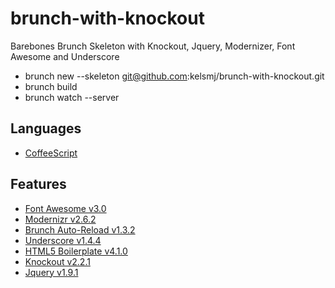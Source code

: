 brunch-with-knockout
====================

Barebones Brunch Skeleton with Knockout, Jquery, Modernizer, Font Awesome and Underscore

* brunch new <projectname> --skeleton git@github.com:kelsmj/brunch-with-knockout.git
* brunch build
* brunch watch --server


## Languages

- [CoffeeScript](http://coffeescript.org/)

## Features

- [Font Awesome v3.0](https://github.com/FortAwesome/Font-Awesome)
- [Modernizr v2.6.2](https://github.com/Modernizr/Modernizr)
- [Brunch Auto-Reload v1.3.2](https://github.com/brunch/auto-reload-brunch)
- [Underscore v1.4.4](https://github.com/documentcloud/underscore)
- [HTML5 Boilerplate v4.1.0](https://github.com/h5bp/html5-boilerplate)
- [Knockout v2.2.1](https://github.com/SteveSanderson/knockout)
- [Jquery v1.9.1](https://github.com/jquery/jquery)
